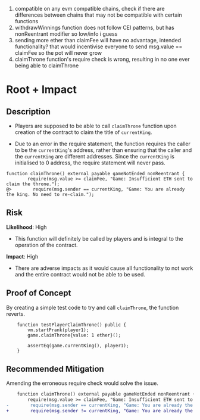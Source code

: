 1. compatible on any evm compatible chains, check if there are differences between chains that may not be compatible with certain functions
2. withdrawWinnings function does not follow CEI patterns, but has nonReentrant modifier so low/info i guess
3. sending more ether than claimFee will have no advantage, intended functionality? that would incentivise everyone to send msg.value == claimFee so the pot will never grow
4. claimThrone function's require check is wrong, resulting in no one ever being able to claimThrone

# Root + Impact

## Description

- Players are supposed to be able to call `claimThrone` function upon creation of the contract to claim the title of `currentKing`.

- Due to an error in the require statement, the function requires the caller to be the `currentKing`'s address, rather than ensuring that the caller and the `currentKing` are different addresses. Since the `currentKing` is initialised to 0 address, the require statement will never pass.

```solidity
function claimThrone() external payable gameNotEnded nonReentrant {
        require(msg.value >= claimFee, "Game: Insufficient ETH sent to claim the throne.");
@>        require(msg.sender == currentKing, "Game: You are already the king. No need to re-claim.");
```

## Risk

**Likelihood**: High

- This function will definitely be called by players and is integral to the operation of the contract.

**Impact**: High

- There are adverse impacts as it would cause all functionality to not work and the entire contract would not be able to be used.

## Proof of Concept

By creating a simple test code to try and call `claimThrone`, the function reverts.

```solidity
    function testPlayerClaimThrone() public {
        vm.startPrank(player1);
        game.claimThrone{value: 1 ether}();

        assertEq(game.currentKing(), player1);
    }
```

## Recommended Mitigation

Amending the erroneous require check would solve the issue.

```diff
    function claimThrone() external payable gameNotEnded nonReentrant {
        require(msg.value >= claimFee, "Game: Insufficient ETH sent to claim the throne.");
-        require(msg.sender == currentKing, "Game: You are already the king. No need to re-claim.");
+        require(msg.sender != currentKing, "Game: You are already the king. No need to re-claim.");
```
